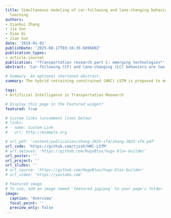 ```yaml
---
title: Simultaneous modeling of car-following and lane-changing behaviors using deep
  learning
authors:
- Xiaohui Zhang
- Jie Sun
- Xiao Qi
- Jian Sun
date: '2019-01-01'
publishDate: '2025-08-17T03:16:35.689660Z'
publication_types:
- article-journal
publication: '*Transportation research part C: emerging technologies*'
abstract: 'Car-following (CF) and lane-changing (LC) behaviors are two basic movements in traffic flow which are generally modeled separately in the literature, and thus the interaction between the two behaviors may be easily ignored in separated models and lead to unrealistic traffic flow description. In this paper, we adopt a deep learning model, long short-term memory (LSTM) neural networks, to model the two basic behaviors simultaneously. By only observing the position information of the six vehicles surrounding the subject vehicle, the LSTM can extract the significant features that influence the CF and LC behaviors automatically and predict the vehicles behaviors with time-series data and memory effects. In addition, we propose a hybrid retraining constrained (HRC) training method to further optimize the LSTM model. With the I-80 trajectory data of NGSIM dataset we train and test the HRC LSTM model, while the results show that HRC LSTM model can accurately estimate CF and LC behaviors simultaneously with low longitudinal trajectories error and high LC prediction accuracy compared with the classical models. We also evaluate the transferability of the proposed model with the US101 dataset and a good transferability result is obtained as well.'

# Summary. An optional shortened abstract.
summary: The hybrid retraining constrained (HRC) LSTM is proposed to model the Car following (CF) and Lane Changing (LC) behaviors simultaneously.

tags:
- Artificial Intelligence in Transportation Research

# Display this page in the Featured widget?
featured: true

# Custom links (uncomment lines below)
# links:
# - name: Custom Link
#   url: http://example.org

# url_pdf: 'content/publication/zhang-2025-sfd/zhang-2025-sfd.pdf'
url_code: 'https://github.com/tjzxh/HRC-LSTM'
# url_dataset: 'https://github.com/HugoBlox/hugo-blox-builder'
url_poster: ''
url_project: ''
url_slides: ''
# url_source: 'https://github.com/HugoBlox/hugo-blox-builder'
# url_video: 'https://youtube.com'

# Featured image
# To use, add an image named `featured.jpg/png` to your page's folder.
image:
  caption: 'Overview'
  focal_point: ''
  preview_only: false
---
```

